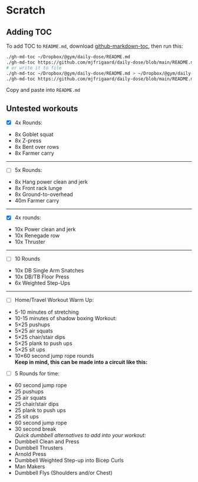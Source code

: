Scratch
=========

## Adding TOC

To add TOC to `README.md`, download [github-markdown-toc](https://github.com/ekalinin/github-markdown-toc), then run this:

```bash
./gh-md-toc ~/Dropbox/@gym/daily-dose/README.md
./gh-md-toc https://github.com/mjfrigaard/daily-dose/blob/main/README.md
# or write it to file
./gh-md-toc ~/Dropbox/@gym/daily-dose/README.md > ~/Dropbox/@gym/daily-dose/toc.md
./gh-md-toc https://github.com/mjfrigaard/daily-dose/blob/main/README.md > toc.md
```

Copy and paste into `README.md`

## Untested workouts

- [x] 4x Rounds:
- 8x Goblet squat
- 8x Z-press
- 8x Bent over rows
- 8x Farmer carry

***

- [ ] 5x Rounds:
- 8x Hang power clean and jerk
- 8x Front rack lunge
- 8x Ground-to-overhead
- 40m Farmer carry

***

- [x] 4x rounds:
- 10x Power clean and jerk
- 10x Renegade row
- 10x Thruster

***

- [ ] 10 Rounds
 - 10x DB Single Arm Snatches
 - 10x DB/TB Floor Press
 - 6x Weighted Step-Ups

***

- [ ] Home/Travel Workout
Warm Up:  
 - 5-10 minutes of stretching
 - 10-15 minutes of shadow boxing
Workout:
 - 5×25 pushups
 - 5×25 air squats
 - 5×25 chair/stair dips
 - 5×25 plank to push ups
 - 5×25 sit ups
 - 10×60 second jump rope rounds  
**Keep in mind, this can be made into a circuit like this:**  
- [ ] 5 Rounds for time:
 - 60 second jump rope
 - 25 pushups
 - 25 air squats
 - 25 chair/stair dips
 - 25 plank to push ups
 - 25 sit ups
 - 60 second jump rope
 - 30 second break  
*Quick dumbbell alternatives to add into your workout:*  
 - Dumbbell Clean and Press
 - Dumbbell Thrusters
 - Arnold Press
 - Dumbbell Weighted Step-up into Bicep Curls
 - Man Makers
 - Dumbbell Flys (Shoulders and/or Chest)
